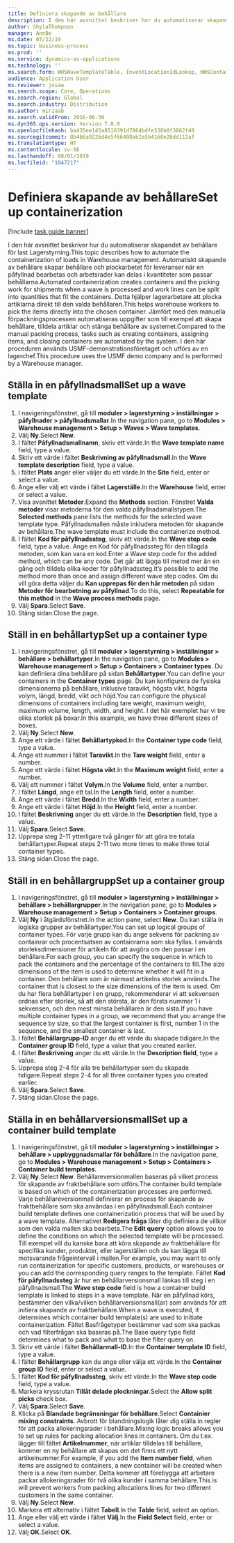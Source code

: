 ```yaml
---
title: Definiera skapande av behållare
description: I den här avsnittet beskriver hur du automatiserar skapandet av behållare för last Lagerstyrning.
author: ShylaThompson
manager: AnnBe
ms.date: 07/22/19
ms.topic: business-process
ms.prod: ''
ms.service: dynamics-ax-applications
ms.technology: ''
ms.search.form: WHSWaveTemplateTable, InventLocationIdLookup, WHSContainerType, WHSContainerGroup, WHSContainerizationTable, WHSContainerizationBreak, WHSCreateContainerBreak
audience: Application User
ms.reviewer: josaw
ms.search.scope: Core, Operations
ms.search.region: Global
ms.search.industry: Distribution
ms.author: mirzaab
ms.search.validFrom: 2016-06-30
ms.dyn365.ops.version: Version 7.0.0
ms.openlocfilehash: ba435ee145a8516391d7864bdfe338b0f3862f49
ms.sourcegitcommit: 8b4b6a9226d4e5f66498ab2a5b4160e26dd112af
ms.translationtype: HT
ms.contentlocale: sv-SE
ms.lasthandoff: 08/01/2019
ms.locfileid: "1847217"
---
```

# <a name="set-up-containerization"></a><span data-ttu-id="ccf33-103">Definiera skapande av behållare</span><span class="sxs-lookup"><span data-stu-id="ccf33-103">Set up containerization</span></span>

[!include [task guide banner](../../includes/task-guide-banner.md)]

<span data-ttu-id="ccf33-104">I den här avsnittet beskriver hur du automatiserar skapandet av behållare för last Lagerstyrning.</span><span class="sxs-lookup"><span data-stu-id="ccf33-104">This topic describes how to automate the containerization of loads in Warehouse management.</span></span> <span data-ttu-id="ccf33-105">Automatiskt skapande av behållare skapar behållare och plockarbetet för leveranser när en påfyllnad bearbetas och arbetsrader kan delas i kvantiteter som passar behållarna.</span><span class="sxs-lookup"><span data-stu-id="ccf33-105">Automated containerization creates containers and the picking work for shipments when a wave is processed and work lines can be split into quantities that fit the containers.</span></span> <span data-ttu-id="ccf33-106">Detta hjälper lagerarbetare att plocka artiklarna direkt till den valda behållaren.</span><span class="sxs-lookup"><span data-stu-id="ccf33-106">This helps warehouse workers to pick the items directly into the chosen container.</span></span> <span data-ttu-id="ccf33-107">Jämfört med den manuella förpackningsprocessen automatiseras uppgifter som till exempel att skapa behållare, tilldela artiklar och stänga behållare av systemet.</span><span class="sxs-lookup"><span data-stu-id="ccf33-107">Compared to the manual packing process, tasks such as creating containers, assigning items, and closing containers are automated by the system.</span></span> <span data-ttu-id="ccf33-108">I den här proceduren används USMF-demonstrationsföretaget och utförs av en lagerchef.</span><span class="sxs-lookup"><span data-stu-id="ccf33-108">This procedure uses the USMF demo company and is performed by a Warehouse manager.</span></span>


## <a name="set-up-a-wave-template"></a><span data-ttu-id="ccf33-109">Ställa in en påfyllnadsmall</span><span class="sxs-lookup"><span data-stu-id="ccf33-109">Set up a wave template</span></span>
1. <span data-ttu-id="ccf33-110">I navigeringsfönstret, gå till **moduler > lagerstyrning > inställningar > påfyllnader > påfyllnadsmallar**.</span><span class="sxs-lookup"><span data-stu-id="ccf33-110">In the navigation pane, go to **Modules > Warehouse management > Setup > Waves > Wave templates**.</span></span>
2. <span data-ttu-id="ccf33-111">Välj **Ny**.</span><span class="sxs-lookup"><span data-stu-id="ccf33-111">Select **New**.</span></span>
3. <span data-ttu-id="ccf33-112">I fältet **Påfyllnadsmallnamn**, skriv ett värde.</span><span class="sxs-lookup"><span data-stu-id="ccf33-112">In the **Wave template name** field, type a value.</span></span>
4. <span data-ttu-id="ccf33-113">Skriv ett värde i fältet **Beskrivning av påfyllnadsmall**.</span><span class="sxs-lookup"><span data-stu-id="ccf33-113">In the **Wave template description** field, type a value.</span></span>
5. <span data-ttu-id="ccf33-114">i fältet **Plats** anger eller väljer du ett värde.</span><span class="sxs-lookup"><span data-stu-id="ccf33-114">In the **Site** field, enter or select a value.</span></span>
6. <span data-ttu-id="ccf33-115">Ange eller välj ett värde i fältet **Lagerställe**.</span><span class="sxs-lookup"><span data-stu-id="ccf33-115">In the **Warehouse** field, enter or select a value.</span></span>
7. <span data-ttu-id="ccf33-116">Visa avsnittet **Metoder**.</span><span class="sxs-lookup"><span data-stu-id="ccf33-116">Expand the **Methods** section.</span></span> <span data-ttu-id="ccf33-117">Fönstret **Valda metoder** visar metoderna för den valda påfyllnadsmallstypen.</span><span class="sxs-lookup"><span data-stu-id="ccf33-117">The **Selected methods** pane lists the methods for the selected wave template type.</span></span> <span data-ttu-id="ccf33-118">Påfyllnadsmallen måste inkludera metoden för skapande av behållare.</span><span class="sxs-lookup"><span data-stu-id="ccf33-118">The wave template must include the containerize method.</span></span>  
8. <span data-ttu-id="ccf33-119">I fältet **Kod för påfyllnadssteg**, skriv ett värde.</span><span class="sxs-lookup"><span data-stu-id="ccf33-119">In the **Wave step code** field, type a value.</span></span> <span data-ttu-id="ccf33-120">Ange en Kod för påfyllnadssteg för den tillagda metoden, som kan vara en kod.</span><span class="sxs-lookup"><span data-stu-id="ccf33-120">Enter a Wave step code for the added method, which can be any code.</span></span> <span data-ttu-id="ccf33-121">Det går att lägga till metod mer än en gång och tilldela olika koder för påfyllnadssteg.</span><span class="sxs-lookup"><span data-stu-id="ccf33-121">It’s possible to add the method more than once and assign different wave step codes.</span></span> <span data-ttu-id="ccf33-122">Om du vill göra detta väljer du **Kan upprepas för den här metoden** på sidan **Metoder för bearbetning av påfyllnad**.</span><span class="sxs-lookup"><span data-stu-id="ccf33-122">To do this, select **Repeatable for this method** in the **Wave process methods** page.</span></span>  
9. <span data-ttu-id="ccf33-123">Välj **Spara**.</span><span class="sxs-lookup"><span data-stu-id="ccf33-123">Select **Save**.</span></span>
10. <span data-ttu-id="ccf33-124">Stäng sidan.</span><span class="sxs-lookup"><span data-stu-id="ccf33-124">Close the page.</span></span>

## <a name="set-up-a-container-type"></a><span data-ttu-id="ccf33-125">Ställ in en behållartyp</span><span class="sxs-lookup"><span data-stu-id="ccf33-125">Set up a container type</span></span>
1. <span data-ttu-id="ccf33-126">I navigeringsfönstret, gå till **moduler > lagerstyrning > inställningar > behållare > behållartyper**.</span><span class="sxs-lookup"><span data-stu-id="ccf33-126">In the navigation pane, go to **Modules > Warehouse management > Setup > Containers > Container types**.</span></span> <span data-ttu-id="ccf33-127">Du kan definiera dina behållare på sidan **Behållartyper**.</span><span class="sxs-lookup"><span data-stu-id="ccf33-127">You can define your containers in the **Container types** page.</span></span> <span data-ttu-id="ccf33-128">Du kan konfigurera de fysiska dimensionerna på behållare, inklusive taravikt, högsta vikt, högsta volym, längd, bredd, vikt och höjd.</span><span class="sxs-lookup"><span data-stu-id="ccf33-128">You can configure the physical dimensions of containers including tare weight, maximum weight, maximum volume, length, width, and height.</span></span> <span data-ttu-id="ccf33-129">I det här exemplet har vi tre olika storlek på boxar.</span><span class="sxs-lookup"><span data-stu-id="ccf33-129">In this example, we have three different sizes of boxes.</span></span>  
2. <span data-ttu-id="ccf33-130">Välj **Ny**.</span><span class="sxs-lookup"><span data-stu-id="ccf33-130">Select **New**.</span></span>
3. <span data-ttu-id="ccf33-131">Ange ett värde i fältet **Behållartypkod**.</span><span class="sxs-lookup"><span data-stu-id="ccf33-131">In the **Container type code** field, type a value.</span></span>
4. <span data-ttu-id="ccf33-132">Ange ett nummer i fältet **Taravikt**.</span><span class="sxs-lookup"><span data-stu-id="ccf33-132">In the **Tare weight** field, enter a number.</span></span>
5. <span data-ttu-id="ccf33-133">Ange ett värde i fältet **Högsta vikt**.</span><span class="sxs-lookup"><span data-stu-id="ccf33-133">In the **Maximum weight** field, enter a number.</span></span>
6. <span data-ttu-id="ccf33-134">Välj ett nummer i fältet **Volym**.</span><span class="sxs-lookup"><span data-stu-id="ccf33-134">In the **Volume** field, enter a number.</span></span>
7. <span data-ttu-id="ccf33-135">I fältet **Längd**, ange ett tal.</span><span class="sxs-lookup"><span data-stu-id="ccf33-135">In the **Length** field, enter a number.</span></span>
8. <span data-ttu-id="ccf33-136">Ange ett värde i fältet **Bredd**.</span><span class="sxs-lookup"><span data-stu-id="ccf33-136">In the **Width** field, enter a number.</span></span>
9. <span data-ttu-id="ccf33-137">Ange ett värde i fältet **Höjd**.</span><span class="sxs-lookup"><span data-stu-id="ccf33-137">In the **Height** field, enter a number.</span></span>
10. <span data-ttu-id="ccf33-138">I fältet **Beskrivning** anger du ett värde.</span><span class="sxs-lookup"><span data-stu-id="ccf33-138">In the **Description** field, type a value.</span></span>
11. <span data-ttu-id="ccf33-139">Välj **Spara**.</span><span class="sxs-lookup"><span data-stu-id="ccf33-139">Select **Save**.</span></span>
13. <span data-ttu-id="ccf33-140">Upprepa steg 2-11 ytterligare två gånger för att göra tre totala behållartyper.</span><span class="sxs-lookup"><span data-stu-id="ccf33-140">Repeat steps 2-11 two more times to make three total container types.</span></span>
14. <span data-ttu-id="ccf33-141">Stäng sidan.</span><span class="sxs-lookup"><span data-stu-id="ccf33-141">Close the page.</span></span>

## <a name="set-up-a-container-group"></a><span data-ttu-id="ccf33-142">Ställ in en behållargrupp</span><span class="sxs-lookup"><span data-stu-id="ccf33-142">Set up a container group</span></span>
1. <span data-ttu-id="ccf33-143">I navigeringsfönstret, gå till **moduler > lagerstyrning > inställningar > behållare > behållargrupper**.</span><span class="sxs-lookup"><span data-stu-id="ccf33-143">In the navigation pane, go to **Modules > Warehouse management > Setup > Containers > Container groups**.</span></span>
2. <span data-ttu-id="ccf33-144">Välj **Ny** i åtgärdsfönstret.</span><span class="sxs-lookup"><span data-stu-id="ccf33-144">In the action pane, select **New**.</span></span> <span data-ttu-id="ccf33-145">Du kan ställa in logiska grupper av behållartyper.</span><span class="sxs-lookup"><span data-stu-id="ccf33-145">You can set up logical groups of container types.</span></span> <span data-ttu-id="ccf33-146">För varje grupp kan du ange sekvens för packning av containrar och procentsatsen av containrarna som ska fyllas. I används storleksdimensioner för artikeln för att avgöra om den passar i en behållare.</span><span class="sxs-lookup"><span data-stu-id="ccf33-146">For each group, you can specify the sequence in which to pack the containers and the percentage of the containers to fill.The size dimensions of the item is used to determine whether it will fit in a container.</span></span> <span data-ttu-id="ccf33-147">Den behållare som är närmast artikelns storlek används.</span><span class="sxs-lookup"><span data-stu-id="ccf33-147">The container that is closest to the size dimensions of the item is used.</span></span> <span data-ttu-id="ccf33-148">Om du har flera behållartyper i en grupp, rekommenderar vi att sekvensen ordnas efter storlek, så att den största, är den första nummer 1 i sekvensen, och den mest minsta behållaren är den sista.</span><span class="sxs-lookup"><span data-stu-id="ccf33-148">If you have multiple container types in a group, we recommend that you arrange the sequence by size, so that the largest container is first, number 1 in the sequence, and the smallest container is last.</span></span>    
3. <span data-ttu-id="ccf33-149">I fältet **Behållargrupp-ID** anger du ett värde du skapade tidigare.</span><span class="sxs-lookup"><span data-stu-id="ccf33-149">In the **Container group ID** field, type a value that you created earlier.</span></span>
4. <span data-ttu-id="ccf33-150">I fältet **Beskrivning** anger du ett värde.</span><span class="sxs-lookup"><span data-stu-id="ccf33-150">In the **Description field**, type a value.</span></span>
5. <span data-ttu-id="ccf33-151">Upprepa steg 2-4 för alla tre behållartyper som du skapade tidigare.</span><span class="sxs-lookup"><span data-stu-id="ccf33-151">Repeat steps 2-4 for all three container types you created earlier.</span></span>
6. <span data-ttu-id="ccf33-152">Välj **Spara**.</span><span class="sxs-lookup"><span data-stu-id="ccf33-152">Select **Save**.</span></span>
7. <span data-ttu-id="ccf33-153">Stäng sidan.</span><span class="sxs-lookup"><span data-stu-id="ccf33-153">Close the page.</span></span>

## <a name="set-up-a-container-build-template"></a><span data-ttu-id="ccf33-154">Ställa in en behållarversionsmall</span><span class="sxs-lookup"><span data-stu-id="ccf33-154">Set up a container build template</span></span>
1. <span data-ttu-id="ccf33-155">I navigeringsfönstret, gå till **moduler > lagerstyrning > inställningar > behållare > uppbyggnadsmallar för behållare**.</span><span class="sxs-lookup"><span data-stu-id="ccf33-155">In the navigation pane, go to **Modules > Warehouse management > Setup > Containers > Container build templates**.</span></span>
2. <span data-ttu-id="ccf33-156">Välj **Ny**.</span><span class="sxs-lookup"><span data-stu-id="ccf33-156">Select **New**.</span></span> <span data-ttu-id="ccf33-157">Behållareversionmallen baseras på vilket process för skapande av fraktbehållare som utförs.</span><span class="sxs-lookup"><span data-stu-id="ccf33-157">The container build template is based on which of the containerization processes are performed.</span></span> <span data-ttu-id="ccf33-158">Varje behållareversionmall definierar en process för skapande av fraktbehållare som ska användas i en påfyllnadsmall.</span><span class="sxs-lookup"><span data-stu-id="ccf33-158">Each container build template defines one containerization process that will be used by a wave template.</span></span> <span data-ttu-id="ccf33-159">Alternativet **Redigera fråga** låter dig definiera de villkor som den valda mallen ska bearbeta.</span><span class="sxs-lookup"><span data-stu-id="ccf33-159">The **Edit query** option allows you to define the conditions on which the selected template will be processed.</span></span> <span data-ttu-id="ccf33-160">Till exempel vill du kanske bara att köra skapande av fraktbehållare för specifika kunder, produkter, eller lagerställen och du kan lägga till motsvarande frågeintervall i mallen.</span><span class="sxs-lookup"><span data-stu-id="ccf33-160">For example, you may want to only run containerization for specific customers, products, or warehouses or you can add the corresponding query ranges to the template.</span></span> <span data-ttu-id="ccf33-161">Fältet **Kod för påfyllnadssteg** är hur en behållarversionsmall länkas till steg i en påfyllnadsmall.</span><span class="sxs-lookup"><span data-stu-id="ccf33-161">The **Wave step code** field is how a container build template is linked to steps in a wave template.</span></span> <span data-ttu-id="ccf33-162">När en påfyllnad körs, bestämmer den vilka/vilken behållarversionsmall(ar) som används för att initiera skapande av fraktbehållare.</span><span class="sxs-lookup"><span data-stu-id="ccf33-162">When a wave is executed, it determines which container build template(s) are used to initiate containerization.</span></span> <span data-ttu-id="ccf33-163">Fältet Basfrågetyper bestämmer vad som ska packas och vad filterfrågan ska baseras på.</span><span class="sxs-lookup"><span data-stu-id="ccf33-163">The Base query type field determines what to pack and what to base the filter query on.</span></span> 
3. <span data-ttu-id="ccf33-164">Skriv ett värde i fältet **Behållarmall-ID**.</span><span class="sxs-lookup"><span data-stu-id="ccf33-164">In the **Container template ID** field, type a value.</span></span>
4. <span data-ttu-id="ccf33-165">I fältet **Behållargrupp** kan du ange eller välja ett värde.</span><span class="sxs-lookup"><span data-stu-id="ccf33-165">In the **Container group ID** field, enter or select a value.</span></span>
5. <span data-ttu-id="ccf33-166">I fältet **Kod för påfyllnadssteg**, skriv ett värde.</span><span class="sxs-lookup"><span data-stu-id="ccf33-166">In the **Wave step code** field, type a value.</span></span>
6. <span data-ttu-id="ccf33-167">Markera kryssrutan **Tillåt delade plockningar**.</span><span class="sxs-lookup"><span data-stu-id="ccf33-167">Select the **Allow split picks** check box.</span></span>
7. <span data-ttu-id="ccf33-168">Välj **Spara**.</span><span class="sxs-lookup"><span data-stu-id="ccf33-168">Select **Save**.</span></span>
8. <span data-ttu-id="ccf33-169">Klicka på **Blandade begränsningar för behållare**.</span><span class="sxs-lookup"><span data-stu-id="ccf33-169">Select **Containier mixing constraints**.</span></span> <span data-ttu-id="ccf33-170">Avbrott för blandningslogik låter dig ställa in regler för att packa allokeringsrader i behållare.</span><span class="sxs-lookup"><span data-stu-id="ccf33-170">Mixing logic breaks allows you to set up rules for packing allocation lines in containers.</span></span> <span data-ttu-id="ccf33-171">Om du t.ex. lägger till fältet **Artikelnummer**, när artiklar tilldelas till behållare, kommer en ny behållare att skapas om det finns ett nytt artikelnummer.</span><span class="sxs-lookup"><span data-stu-id="ccf33-171">For example, if you add the **Item number field**, when items are assigned to containers, a new container will be created when there is a new item number.</span></span> <span data-ttu-id="ccf33-172">Detta kommer att förebygga att arbetare packar allokeringsrader för två olika kunder i samma behållare.</span><span class="sxs-lookup"><span data-stu-id="ccf33-172">This is will prevent workers from packing allocations lines for two different customers in the same container.</span></span>  
9. <span data-ttu-id="ccf33-173">Välj **Ny**.</span><span class="sxs-lookup"><span data-stu-id="ccf33-173">Select **New**.</span></span>
10. <span data-ttu-id="ccf33-174">Markera ett alternativ i fältet **Tabell**.</span><span class="sxs-lookup"><span data-stu-id="ccf33-174">In the **Table** field, select an option.</span></span>
11. <span data-ttu-id="ccf33-175">Ange eller välj ett värde i fältet **Välj**.</span><span class="sxs-lookup"><span data-stu-id="ccf33-175">In the **Field Select** field, enter or select a value.</span></span>
12. <span data-ttu-id="ccf33-176">Välj **OK**.</span><span class="sxs-lookup"><span data-stu-id="ccf33-176">Select **OK**.</span></span>

